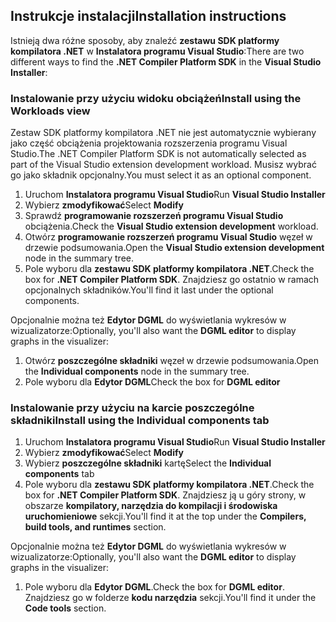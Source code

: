 ## <a name="installation-instructions"></a><span data-ttu-id="b5b7d-101">Instrukcje instalacji</span><span class="sxs-lookup"><span data-stu-id="b5b7d-101">Installation instructions</span></span> 

<span data-ttu-id="b5b7d-102">Istnieją dwa różne sposoby, aby znaleźć **zestawu SDK platformy kompilatora .NET** w **Instalatora programu Visual Studio**:</span><span class="sxs-lookup"><span data-stu-id="b5b7d-102">There are two different ways to find the **.NET Compiler Platform SDK** in the **Visual Studio Installer**:</span></span>

### <a name="install-using-the-workloads-view"></a><span data-ttu-id="b5b7d-103">Instalowanie przy użyciu widoku obciążeń</span><span class="sxs-lookup"><span data-stu-id="b5b7d-103">Install using the Workloads view</span></span>

<span data-ttu-id="b5b7d-104">Zestaw SDK platformy kompilatora .NET nie jest automatycznie wybierany jako część obciążenia projektowania rozszerzenia programu Visual Studio.</span><span class="sxs-lookup"><span data-stu-id="b5b7d-104">The .NET Compiler Platform SDK is not automatically selected as part of the Visual Studio extension development workload.</span></span> <span data-ttu-id="b5b7d-105">Musisz wybrać go jako składnik opcjonalny.</span><span class="sxs-lookup"><span data-stu-id="b5b7d-105">You must select it as an optional component.</span></span>

1. <span data-ttu-id="b5b7d-106">Uruchom **Instalatora programu Visual Studio**</span><span class="sxs-lookup"><span data-stu-id="b5b7d-106">Run **Visual Studio Installer**</span></span> 
1. <span data-ttu-id="b5b7d-107">Wybierz **zmodyfikować**</span><span class="sxs-lookup"><span data-stu-id="b5b7d-107">Select **Modify**</span></span> 
1. <span data-ttu-id="b5b7d-108">Sprawdź **programowanie rozszerzeń programu Visual Studio** obciążenia.</span><span class="sxs-lookup"><span data-stu-id="b5b7d-108">Check the **Visual Studio extension development** workload.</span></span>
1. <span data-ttu-id="b5b7d-109">Otwórz **programowanie rozszerzeń programu Visual Studio** węzeł w drzewie podsumowania.</span><span class="sxs-lookup"><span data-stu-id="b5b7d-109">Open the **Visual Studio extension development** node in the summary tree.</span></span>
1. <span data-ttu-id="b5b7d-110">Pole wyboru dla **zestawu SDK platformy kompilatora .NET**.</span><span class="sxs-lookup"><span data-stu-id="b5b7d-110">Check the box for **.NET Compiler Platform SDK**.</span></span> <span data-ttu-id="b5b7d-111">Znajdziesz go ostatnio w ramach opcjonalnych składników.</span><span class="sxs-lookup"><span data-stu-id="b5b7d-111">You'll find it last under the optional components.</span></span>

<span data-ttu-id="b5b7d-112">Opcjonalnie można też **Edytor DGML** do wyświetlania wykresów w wizualizatorze:</span><span class="sxs-lookup"><span data-stu-id="b5b7d-112">Optionally, you'll also want the **DGML editor** to display graphs in the visualizer:</span></span>

1. <span data-ttu-id="b5b7d-113">Otwórz **poszczególne składniki** węzeł w drzewie podsumowania.</span><span class="sxs-lookup"><span data-stu-id="b5b7d-113">Open the **Individual components** node in the summary tree.</span></span>
1. <span data-ttu-id="b5b7d-114">Pole wyboru dla **Edytor DGML**</span><span class="sxs-lookup"><span data-stu-id="b5b7d-114">Check the box for **DGML editor**</span></span>

### <a name="install-using-the-individual-components-tab"></a><span data-ttu-id="b5b7d-115">Instalowanie przy użyciu na karcie poszczególne składniki</span><span class="sxs-lookup"><span data-stu-id="b5b7d-115">Install using the Individual components tab</span></span>

1. <span data-ttu-id="b5b7d-116">Uruchom **Instalatora programu Visual Studio**</span><span class="sxs-lookup"><span data-stu-id="b5b7d-116">Run **Visual Studio Installer**</span></span> 
1. <span data-ttu-id="b5b7d-117">Wybierz **zmodyfikować**</span><span class="sxs-lookup"><span data-stu-id="b5b7d-117">Select **Modify**</span></span> 
1. <span data-ttu-id="b5b7d-118">Wybierz **poszczególne składniki** kartę</span><span class="sxs-lookup"><span data-stu-id="b5b7d-118">Select the **Individual components** tab</span></span> 
1. <span data-ttu-id="b5b7d-119">Pole wyboru dla **zestawu SDK platformy kompilatora .NET**.</span><span class="sxs-lookup"><span data-stu-id="b5b7d-119">Check the box for **.NET Compiler Platform SDK**.</span></span> <span data-ttu-id="b5b7d-120">Znajdziesz ją u góry strony, w obszarze **kompilatory, narzędzia do kompilacji i środowiska uruchomieniowe** sekcji.</span><span class="sxs-lookup"><span data-stu-id="b5b7d-120">You'll find it at the top under the **Compilers, build tools, and runtimes** section.</span></span>

<span data-ttu-id="b5b7d-121">Opcjonalnie można też **Edytor DGML** do wyświetlania wykresów w wizualizatorze:</span><span class="sxs-lookup"><span data-stu-id="b5b7d-121">Optionally, you'll also want the **DGML editor** to display graphs in the visualizer:</span></span>

1. <span data-ttu-id="b5b7d-122">Pole wyboru dla **Edytor DGML**.</span><span class="sxs-lookup"><span data-stu-id="b5b7d-122">Check the box for **DGML editor**.</span></span> <span data-ttu-id="b5b7d-123">Znajdziesz go w folderze **kodu narzędzia** sekcji.</span><span class="sxs-lookup"><span data-stu-id="b5b7d-123">You'll find it under the **Code tools** section.</span></span>
